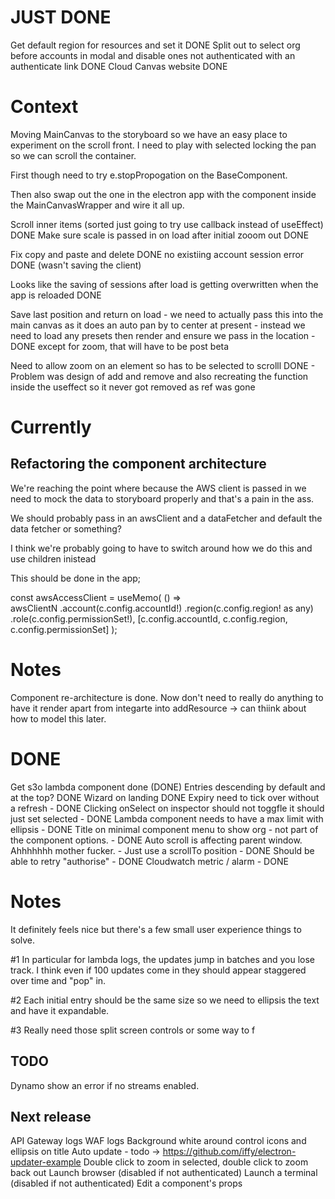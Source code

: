 # JUST DONE

Get default region for resources and set it DONE
Split out to select org before accounts in modal and disable ones not authenticated with an authenticate link DONE
Cloud Canvas website DONE

# Context

Moving MainCanvas to the storyboard so we have an easy place to experiment on the scroll front.
I need to play with selected locking the pan so we can scroll the container.

First though need to try e.stopPropogation on the BaseComponent.

Then also swap out the one in the electron app with the component inside the MainCanvasWrapper and wire it all up.

Scroll inner items (sorted just going to try use callback instead of useEffect) DONE
Make sure scale is passed in on load after initial zooom out DONE

Fix copy and paste and delete DONE
no existiing account session error DONE (wasn't saving the client)

Looks like the saving of sessions after load is getting overwritten when the app is reloaded DONE

Save last position and return on load - we need to actually pass this into the main canvas as it does an auto pan by to center at present - instead we need to load any presets then render and ensure we pass in the location - DONE except for zoom, that will have to be post beta

Need to allow zoom on an element so has to be selected to scrolll DONE - Problem was design of add and remove and also recreating the function inside the useffect so it never got removed as ref was gone

# Currently

## Refactoring the component architecture

We're reaching the point where because the AWS client is passed in we need to mock the data to storyboard properly and that's a pain in the ass.

We should probably pass in an awsClient and a dataFetcher and default the data fetcher or something?

I think we're probably going to have to switch around how we do this and use children inistead

This should be done in the app;

const awsAccessClient = useMemo(
() =>  
awsClientN
.account(c.config.accountId!)
.region(c.config.region! as any)
.role(c.config.permissionSet!),
[c.config.accountId, c.config.region, c.config.permissionSet]
);

# Notes

Component re-architecture is done. Now don't need to really do anything to have it render apart from integarte into addResource -> can thiink about how to model this later.

# DONE

Get s3o lambda component done (DONE)
Entries descending by default and at the top? DONE
Wizard on landing DONE
Expiry need to tick over without a refresh - DONE
Clicking onSelect on inspector should not toggfle it should just set selected - DONE
Lambda component needs to have a max limit with ellipsis - DONE
Title on minimal component menu to show org - not part of the component options. - DONE
Auto scroll is affecting parent window. Ahhhhhhh mother fucker. - Just use a scrollTo position - DONE
Should be able to retry "authorise" - DONE
Cloudwatch metric / alarm - DONE

# Notes

It definitely feels nice but there's a few small user experience things to solve.

#1 In particular for lambda logs, the updates jump in batches and you lose track. I think even if 100 updates come in they should appear staggered
over time and "pop" in.

#2 Each initial entry should be the same size so we need to ellipsis the text and have it expandable.

#3 Really need those split screen controls or some way to f

## TODO

Dynamo show an error if no streams enabled.

## Next release

API Gateway logs
WAF logs
Background white around control icons and ellipsis on title
Auto update - todo -> https://github.com/iffy/electron-updater-example
Double click to zoom in selected, double click to zoom back out
Launch browser (disabled if not authenticated)
Launch a terminal (disabled if not authenticated)
Edit a component's props
